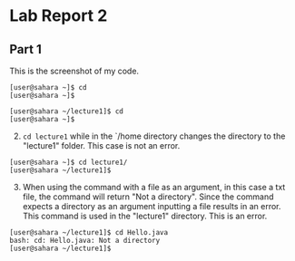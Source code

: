 # Lab Report 2

**Part 1**
---
This is the screenshot of my code.
```
[user@sahara ~]$ cd
[user@sahara ~]$
```
```
[user@sahara ~/lecture1]$ cd
[user@sahara ~]$
```
2. `cd lecture1` while in the `/home directory changes the directory to the "lecture1" folder. This case is not an error.
```
[user@sahara ~]$ cd lecture1/
[user@sahara ~/lecture1]$
```
3. When using the command with a file as an argument, in this case a txt file, the command will return "Not a directory". Since the command expects a directory as an argument inputting a file results in an error. This command is used in the "lecture1" directory. This is an error.
```
[user@sahara ~/lecture1]$ cd Hello.java 
bash: cd: Hello.java: Not a directory
[user@sahara ~/lecture1]$
```
